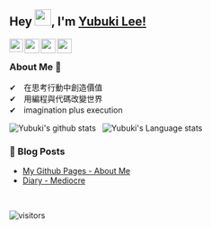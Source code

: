 <!--
### Hi there 👋
**hauchenglee/hauchenglee** is a ✨ _special_ ✨ repository because its `README.md` (this file) appears on your GitHub profile.

Here are some ideas to get you started:

- 🔭 I’m currently working on ...
- 🌱 I’m currently learning ...
- 👯 I’m looking to collaborate on ...
- 🤔 I’m looking for help with ...
- 💬 Ask me about ...
- 📫 How to reach me: ...
- 😄 Pronouns: ...
- ⚡ Fun fact: ...
-->

## Hey <img src="https://github.com/TheDudeThatCode/TheDudeThatCode/blob/master/Assets/Hi.gif" width="29px">, I'm [Yubuki Lee!](https://www.linkedin.com/in/hauchenglee/) 
<!--
**isupersky/isupersky** is a ✨ _special_ ✨ repository because its `README.md` (this file) appears on your GitHub profile.

Here are some ideas to get you started:

- 🔭 I’m currently working on ...
- 🌱 I’m currently learning ...
- 👯 I’m looking to collaborate on ...
- 🤔 I’m looking for help with ...
- 💬 Ask me about ...
- 📫 How to reach me: ...
- 😄 Pronouns: ...
- ⚡ Fun fact: ...
-->


<a href="https://www.linkedin.com/in/hauchenglee/">
  <img align="left" width="24px" src="https://cdn.jsdelivr.net/npm/simple-icons@v3/icons/linkedin.svg"  />
</a>
<a href="https://www.facebook.com/hauchenglee/">
  <img align="left" width="26px" src="https://cdn.jsdelivr.net/npm/simple-icons@v3/icons/facebook.svg" />
</a>
<a href="mailto:hauchenglee@gmail.com">
  <img align="left" width="26px" src="https://cdn.jsdelivr.net/npm/simple-icons@v3/icons/gmail.svg" />
</a>
<a href="https://www.youtube.com/channel/UChzk9lcn5fqorE5m03PFPLg">
  <img align="left" width="26px" src="https://cdn.jsdelivr.net/npm/simple-icons@v3/icons/youtube.svg" />
</a>

<br />

### About Me 🚀
✔　在思考行動中創造價值<br>
✔　用編程與代碼改變世界<br>
✔　imagination plus execution

![Yubuki's github stats](https://github-readme-stats.vercel.app/api?username=hauchenglee&show_icons=true&hide_border=true)&nbsp;&nbsp;
![Yubuki's Language stats](https://github-readme-stats-eight-theta.vercel.app/api/top-langs/?username=hauchenglee&layout=compact&langs_count=8&hide_border=true)
<br />


### 📕 Blog Posts
- [My Github Pages - About Me](https://www.hauchenglee.com/about.html)
- [Diary - Mediocre](https://www.hauchenglee.com/diary-mediocre/)
<br/>

![visitors](https://visitor-badge.laobi.icu/badge?page_id=hauchenglee.hauchenglee)
